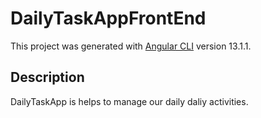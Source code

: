 # DailyTaskAppFrontEnd

This project was generated with [Angular CLI](https://github.com/angular/angular-cli) version 13.1.1.

## Description

DailyTaskApp is helps to manage our daily daliy activities.

